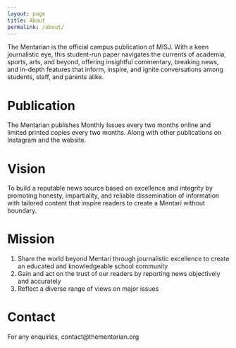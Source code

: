 ```yaml
---
layout: page
title: About
permalink: /about/
---
```


The Mentarian is the official campus publication of MISJ. With a keen journalistic eye, this student-run paper navigates the currents of academia, sports, arts, and beyond, offering insightful commentary, breaking news, and in-depth features that inform, inspire, and ignite conversations among students, staff, and parents alike. 

<h1>Publication</h1>

The Mentarian publishes Monthly Issues every two months online and limited printed copies every two months. Along with other publications on Instagram and the website.

<h1>Vision</h1>
To build a reputable news source based on excellence and integrity by promoting honesty, impartiality, and reliable dissemination of information with tailored content that inspire readers to create a Mentari without boundary.

<h1>Mission</h1>
<ol>
    <li>Share the world beyond Mentari through journalistic excellence to create an educated and knowledgeable school community</li>
    <li>Gain and act on the trust of our readers by reporting news objectively and accurately</li>
    <li>Reflect a diverse range of views on major issues</li>
</ol>

<h1>Contact</h1>
For any enquiries, contact@thementarian.org

<!-- <h1>sorry! we are not finished with this page. coming soon</h1> -->